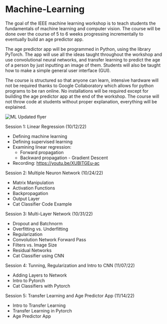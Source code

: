 # Machine-Learning
The goal of the IEEE machine learning workshop is to teach students the fundamentals of machine learning and computer vision. The course will be done over the course of 5 to 6 weeks progressing incrementally to eventually build an age predictor app.

The age predictor app will be programmed in Python, using the library PyTorch. The app will use all the ideas taught throughout the workshop and use convolutional neural networks, and transfer learning to predict the age of a person by just inputting an image of them. Students will also be taught how to make a simple general user interface (GUI).

The course is structured so that anyone can learn, intensive hardware will not be required thanks to Google Collaboratory which allows for python programs to be ran online. No installations will be required except for building the age predictor app at the end of the workshop. The course will not throw code at students without proper explanation, everything will be explained.

![ML Updated flyer](https://user-images.githubusercontent.com/25860232/196000085-d922961b-1eff-4071-aa21-24be79a5e494.png)

Session 1: Linear Regression (10/12/22)
  - Defining machine learning
  - Defining supervised learning
  - Examining linear regression:
    - Forward propagation
    - Backward propagation - Gradient Descent
  - Recording: https://youtu.be/XUBlTGEu-ac

Session 2: Multiple Neuron Network (10/24/22)
- Matrix Manipulation
- Activation Functions
- Backpropagation
- Output Layer
- Cat Classifier Code Example

Session 3: Multi-Layer Network (10/31/22)
- Dropout and Batchnorm
- Overfitting vs. Underfitting
- Regularization
- Convolution Network Forward Pass
- Filters vs. Image Size
- Residual Networks
- Cat Classifier using CNN

Session 4: Tunning, Regularization and Intro to CNN (11/07/22)
- Adding Layers to Network
- Intro to Pytorch
- Cat Classifiers with Pytorch

Session 5: Transfer Learning and Age Predictor App (11/14/22)
- Intro to Transfer Learning
- Transfer Learning in Pytorch
- Age Predictor App
